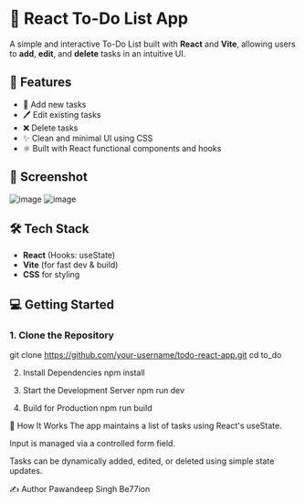 # 📝 React To-Do List App

A simple and interactive To-Do List built with **React** and **Vite**, allowing users to **add**, **edit**, and **delete** tasks in an intuitive UI.

## 🚀 Features

- 📌 Add new tasks
- 🖊️ Edit existing tasks
- ❌ Delete tasks
- ✨ Clean and minimal UI using CSS
- ⚛️ Built with React functional components and hooks

## 📸 Screenshot

![image](https://github.com/user-attachments/assets/d4087a67-0b1c-4a3b-a25f-4135a018507f)
![image](https://github.com/user-attachments/assets/2180d4ac-8039-477f-bfbf-19dc2527fecb)



## 🛠️ Tech Stack

- **React** (Hooks: useState)
- **Vite** (for fast dev & build)
- **CSS** for styling

## 💻 Getting Started

### 1. Clone the Repository
git clone https://github.com/your-username/todo-react-app.git
cd to_do

2. Install Dependencies
npm install

3. Start the Development Server
npm run dev

5. Build for Production
npm run build

🧠 How It Works
The app maintains a list of tasks using React's useState.

Input is managed via a controlled form field.

Tasks can be dynamically added, edited, or deleted using simple state updates.

✍️ Author
Pawandeep Singh
Be77ion


